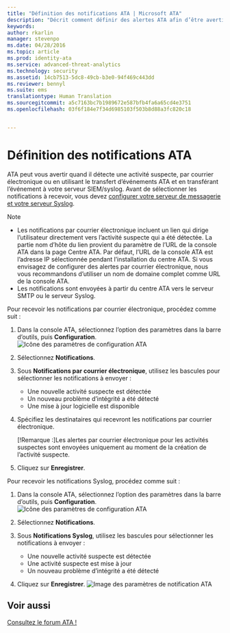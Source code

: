 ```yaml
---
title: "Définition des notifications ATA | Microsoft ATA"
description: "Décrit comment définir des alertes ATA afin d’être averti quand des activités suspectes sont détectées."
keywords: 
author: rkarlin
manager: stevenpo
ms.date: 04/28/2016
ms.topic: article
ms.prod: identity-ata
ms.service: advanced-threat-analytics
ms.technology: security
ms.assetid: 14cb7513-5dc8-49cb-b3e0-94f469c443dd
ms.reviewer: bennyl
ms.suite: ems
translationtype: Human Translation
ms.sourcegitcommit: a5c7163bc7b1989672e587bfb4fa6a65cd4e3751
ms.openlocfilehash: 03f6f184e7f34d6985103f503b8d88a3fc820c18


---
```


# Définition des notifications ATA
ATA peut vous avertir quand il détecte une activité suspecte, par courrier électronique ou en utilisant le transfert d’événements ATA et en transférant l’événement à votre serveur SIEM/syslog. Avant de sélectionner les notifications à recevoir, vous devez [configurer votre serveur de messagerie et votre serveur Syslog](setting-syslog-email-server-settings.md).

> [!NOTE]
> -   Les notifications par courrier électronique incluent un lien qui dirige l’utilisateur directement vers l’activité suspecte qui a été détectée. La partie nom d’hôte du lien provient du paramètre de l’URL de la console ATA dans la page Centre ATA. Par défaut, l’URL de la console ATA est l’adresse IP sélectionnée pendant l’installation du centre ATA.  Si vous envisagez de configurer des alertes par courrier électronique, nous vous recommandons d’utiliser un nom de domaine complet comme URL de la console ATA.
> -   Les notifications sont envoyées à partir du centre ATA vers le serveur SMTP ou le serveur Syslog.

Pour recevoir les notifications par courrier électronique, procédez comme suit :


1. Dans la console ATA, sélectionnez l’option des paramètres dans la barre d’outils, puis **Configuration**.
![Icône des paramètres de configuration ATA](media/ATA-config-icon.JPG)

2. Sélectionnez **Notifications**.
3. Sous **Notifications par courrier électronique**, utilisez les bascules pour sélectionner les notifications à envoyer :


    - Une nouvelle activité suspecte est détectée
    - Un nouveau problème d’intégrité a été détecté
    - Une mise à jour logicielle est disponible

4. Spécifiez les destinataires qui recevront les notifications par courrier électronique.

    [!Remarque :]Les alertes par courrier électronique pour les activités suspectes sont envoyées uniquement au moment de la création de l’activité suspecte.


5. Cliquez sur **Enregistrer**.

Pour recevoir les notifications Syslog, procédez comme suit :


1. Dans la console ATA, sélectionnez l’option des paramètres dans la barre d’outils, puis **Configuration**.
![Icône des paramètres de configuration ATA](media/ATA-config-icon.JPG)

2. Sélectionnez **Notifications**.
3. Sous **Notifications Syslog**, utilisez les bascules pour sélectionner les notifications à envoyer :


    - Une nouvelle activité suspecte est détectée
    - Une activité suspecte est mise à jour
    - Un nouveau problème d’intégrité a été détecté
5. Cliquez sur **Enregistrer**.
![Image des paramètres de notification ATA](media/ATA-notification-settings.png)




## Voir aussi
[Consultez le forum ATA !](https://social.technet.microsoft.com/Forums/security/home?forum=mata)



<!--HONumber=Jul16_HO3-->



